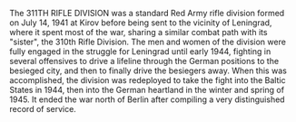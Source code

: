 The 311TH RIFLE DIVISION was a standard Red Army rifle division formed on July 14, 1941 at Kirov before being sent to the vicinity of Leningrad, where it spent most of the war, sharing a similar combat path with its "sister", the 310th Rifle Division. The men and women of the division were fully engaged in the struggle for Leningrad until early 1944, fighting in several offensives to drive a lifeline through the German positions to the besieged city, and then to finally drive the besiegers away. When this was accomplished, the division was redeployed to take the fight into the Baltic States in 1944, then into the German heartland in the winter and spring of 1945. It ended the war north of Berlin after compiling a very distinguished record of service.
